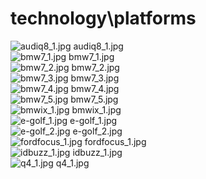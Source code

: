 <h1>technology\platforms</h1>
<div class="container text-center">
<div class="row">
<div class="col col-lg-2 col-6">
<img src="https://media.evkx.net/multimedia/technology/platforms/audiq8_1_xst.jpg" class="img-thumbnail" alt="audiq8_1.jpg">
audiq8_1.jpg
</div>
<div class="col col-lg-2 col-6">
<img src="https://media.evkx.net/multimedia/technology/platforms/bmw7_1_xst.jpg" class="img-thumbnail" alt="bmw7_1.jpg">
bmw7_1.jpg
</div>
<div class="col col-lg-2 col-6">
<img src="https://media.evkx.net/multimedia/technology/platforms/bmw7_2_xst.jpg" class="img-thumbnail" alt="bmw7_2.jpg">
bmw7_2.jpg
</div>
<div class="col col-lg-2 col-6">
<img src="https://media.evkx.net/multimedia/technology/platforms/bmw7_3_xst.jpg" class="img-thumbnail" alt="bmw7_3.jpg">
bmw7_3.jpg
</div>
<div class="col col-lg-2 col-6">
<img src="https://media.evkx.net/multimedia/technology/platforms/bmw7_4_xst.jpg" class="img-thumbnail" alt="bmw7_4.jpg">
bmw7_4.jpg
</div>
<div class="col col-lg-2 col-6">
<img src="https://media.evkx.net/multimedia/technology/platforms/bmw7_5_xst.jpg" class="img-thumbnail" alt="bmw7_5.jpg">
bmw7_5.jpg
</div>
<div class="col col-lg-2 col-6">
<img src="https://media.evkx.net/multimedia/technology/platforms/bmwix_1_xst.jpg" class="img-thumbnail" alt="bmwix_1.jpg">
bmwix_1.jpg
</div>
<div class="col col-lg-2 col-6">
<img src="https://media.evkx.net/multimedia/technology/platforms/e-golf_1_xst.jpg" class="img-thumbnail" alt="e-golf_1.jpg">
e-golf_1.jpg
</div>
<div class="col col-lg-2 col-6">
<img src="https://media.evkx.net/multimedia/technology/platforms/e-golf_2_xst.jpg" class="img-thumbnail" alt="e-golf_2.jpg">
e-golf_2.jpg
</div>
<div class="col col-lg-2 col-6">
<img src="https://media.evkx.net/multimedia/technology/platforms/fordfocus_1_xst.jpg" class="img-thumbnail" alt="fordfocus_1.jpg">
fordfocus_1.jpg
</div>
<div class="col col-lg-2 col-6">
<img src="https://media.evkx.net/multimedia/technology/platforms/idbuzz_1_xst.jpg" class="img-thumbnail" alt="idbuzz_1.jpg">
idbuzz_1.jpg
</div>
<div class="col col-lg-2 col-6">
<img src="https://media.evkx.net/multimedia/technology/platforms/q4_1_xst.jpg" class="img-thumbnail" alt="q4_1.jpg">
q4_1.jpg
</div>
</div>
</div>
